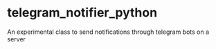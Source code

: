 # telegram_notifier_python
An experimental class to send notifications through telegram bots on a server
